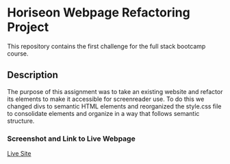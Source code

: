 # Horiseon Webpage Refactoring Project

This repository contains the first challenge for the full stack bootcamp course.

## Description

The purpose of this assignment was to take an existing website and refactor its elements to make it accessible for screenreader use. To do this we changed divs to semantic HTML elements and reorganized the style.css file to consolidate elements and organize in a way that follows semantic structure.

### Screenshot and Link to Live Webpage

[Live Site](https://nihsad.github.io/challenge-01/)